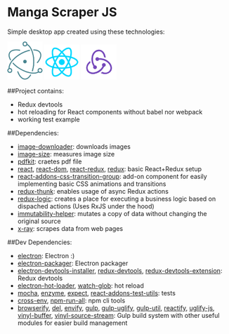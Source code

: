 # Manga Scraper JS

Simple desktop app created using these technologies:

<a href="http://electron.atom.io/"><img src="./readme-res/logo-electron.png" alt="Electron" title="Electron" width="80"></a>
<a href="https://facebook.github.io/react/"><img src="./readme-res/logo-react.png" alt="React" title="React" width="80"></a>
<a href="http://redux.js.org/"><img src="./readme-res/logo-redux.png" alt="Redux" title="Redux" width="80"></a>

##Project contains:

- Redux devtools 
- hot reloading for React components without babel nor webpack
- working test example


##Dependencies:

- [image-downloader](https://www.npmjs.com/package/image-downloader): downloads images
- [image-size](https://www.npmjs.com/package/image-size): measures image size
- [pdfkit](https://www.npmjs.com/package/pdfkit): craetes pdf file
- [react](https://www.npmjs.com/package/react), [react-dom](https://www.npmjs.com/package/react-dom), [react-redux](https://www.npmjs.com/package/react-redux), [redux](https://www.npmjs.com/package/redux): basic React+Redux setup
- [react-addons-css-transition-group](https://facebook.github.io/react/docs/animation.html#getting-started): add-on component for easily implementing basic CSS animations and transitions  
- [redux-thunk](https://www.npmjs.com/package/redux-thunk): enables usage of async Redux actions
- [redux-logic](https://www.npmjs.com/package/redux-logic): creates a place for executing a business logic based on dispached actions (Uses RxJS under the hood)
- [immutability-helper](https://www.npmjs.com/package/immutability-helper): mutates a copy of data without changing the original source
- [x-ray](https://www.npmjs.com/package/x-ray): scrapes data from web pages 

##Dev Dependencies:

- [electron](https://www.npmjs.com/package/electron): Electron :)
- [electron-packager](https://www.npmjs.com/package/electron-packager): Electron packager
- [electron-devtools-installer](https://www.npmjs.com/package/electron-devtools-installer), [redux-devtools](https://www.npmjs.com/package/redux-devtools), [redux-devtools-extension](https://www.npmjs.com/package/redux-devtools-extension): Redux devtools
- [electron-hot-loader](https://www.npmjs.com/package/electron-hot-loader), [watch-glob](https://www.npmjs.com/package/watch-glob): hot reload
- [mocha](https://www.npmjs.com/package/mocha), [enzyme](https://www.npmjs.com/package/enzyme), [expect](https://www.npmjs.com/package/expect), [react-addons-test-utils](https://www.npmjs.com/package/react-addons-test-utils): tests
- [cross-env](https://www.npmjs.com/package/cross-env), [npm-run-all](https://www.npmjs.com/package/npm-run-all): npm cli tools
- [browserify](https://www.npmjs.com/package/browserify), [del](https://www.npmjs.com/package/del), [envify](https://www.npmjs.com/package/envify), [gulp](https://www.npmjs.com/package/gulp), [gulp-uglify](https://www.npmjs.com/package/gulp-uglify), [gulp-util](https://www.npmjs.com/package/gulp-util), [reactify](https://www.npmjs.com/package/reactify), [uglify-js](https://www.npmjs.com/package/uglify-js), [vinyl-buffer](https://www.npmjs.com/package/vinyl-buffer), [vinyl-source-stream](https://www.npmjs.com/package/vinyl-source-stream): Gulp build system with other useful modules for easier build management
 

